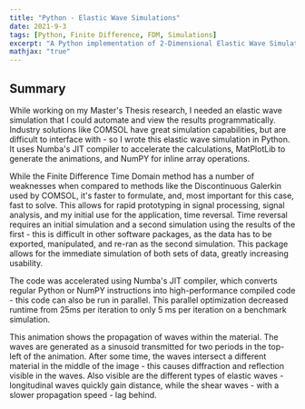 ```yaml
---
title: "Python - Elastic Wave Simulations"
date: 2021-9-3
tags: [Python, Finite Difference, FDM, Simulations]
excerpt: "A Python implementation of 2-Dimensional Elastic Wave Simulations"
mathjax: "true"
---
```


## Summary

While working on my Master's Thesis research, I needed an elastic wave simulation that I could automate and view the results programmatically. Industry solutions like COMSOL have great simulation capabilities, but are difficult to interface with - so I wrote this elastic wave simulation in Python. It uses Numba's JIT compiler to accelerate the calculations, MatPlotLib to generate the animations, and NumPY for inline array operations.

While the Finite Difference Time Domain method has a number of weaknesses when compared to methods like the Discontinuous Galerkin used by COMSOL, it's faster to formulate, and, most important for this case, fast to solve. This allows for rapid prototyping in signal processing, signal analysis, and my initial use for the application, time reversal. Time reversal requires an initial simulation and a second simulation using the results of the first - this is difficult in other software packages, as the data has to be exported, manipulated, and re-ran as the second simulation. This package allows for the immediate simulation of both sets of data, greatly increasing usability.

The code was accelerated using Numba's JIT compiler, which converts regular Python or NumPY instructions into high-performance compiled code - this code can also be run in parallel. This parallel optimization decreased runtime from 25ms per iteration to only 5 ms per iteration on a benchmark simulation. 


This animation shows the propagation of waves within the material. The waves are generated as a sinusoid transmitted for two periods in the top-left of the animation. After some time, the waves intersect a different material in the middle of the image - this causes diffraction and reflection visible in the waves. Also visible are the different types of elastic waves - longitudinal waves quickly gain distance, while the shear waves - with a slower propagation speed - lag behind. 